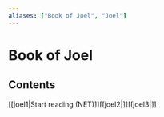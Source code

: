 ```yaml
---
aliases: ["Book of Joel", "Joel"]
---
```

# Book of Joel
## Contents
[[joel1|Start reading (NET)]][[joel2|]][[joel3|]]